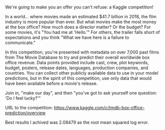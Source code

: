 We're going to make you an offer you can't refuse: a Kaggle competition!

In a world... where movies made an estimated $41.7 billion in 2018, the film industry is more popular than ever. But what movies make the most money at the box office? How much does a director matter? Or the budget? For some movies, it's "You had me at 'Hello.'" For others, the trailer falls short of expectations and you think "What we have here is a failure to communicate."

In this competition, you're presented with metadata on over 7,000 past films from The Movie Database to try and predict their overall worldwide box office revenue. Data points provided include cast, crew, plot keywords, budget, posters, release dates, languages, production companies, and countries. You can collect other publicly available data to use in your model predictions, but in the spirit of this competition, use only data that would have been available before a movie's release.

Join in, "make our day", and then "you've got to ask yourself one question: 'Do I feel lucky?'"


URL to the competition: https://www.kaggle.com/c/tmdb-box-office-prediction/overview

Best results I achived was 2.08479 as the root mean squared log error.
